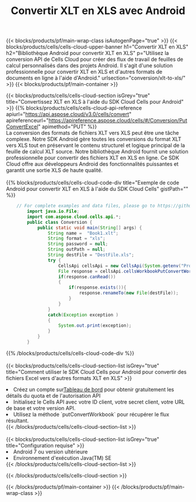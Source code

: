 ﻿---
title:  Convertir XLT en XLS avec Android
description:  Utilisation du SDK Cloud Aspose.Cells pour Android pour convertir un fichier au format XLT en fichier au format XLS.
---
{{< blocks/products/pf/main-wrap-class isAutogenPage="true" >}}
{{< blocks/products/cells/cells-cloud-upper-banner h1="Convertir XLT en XLS" h2="Bibliothèque Android pour convertir XLT en XLS" p="Utilisez la conversion API de Cells Cloud pour créer des flux de travail de feuilles de calcul personnalisés dans des projets Android. Il s\'agit d\'une solution professionnelle pour convertir XLT en XLS et d\'autres formats de documents en ligne à l\'aide d\'Android." urlsection="conversion/xlt-to-xls/" >}}
{{< blocks/products/pf/main-container >}}

{{< blocks/products/cells/cells-cloud-section isGrey="true" title="Convertissez XLT en XLS à l\'aide du SDK Cloud Cells pour Android" >}}
{{% blocks/products/cells/cells-cloud-api-reference apiurl="https://api.aspose.cloud/v3.0/cells/convert" apireferenceurl="https://apireference.aspose.cloud/cells/#/Conversion/PutConvertExcel" apimethod="PUT" %}}
<br/>
La conversion des formats de fichiers XLT vers XLS peut être une tâche complexe. Notre SDK Android gère toutes les conversions du format XLT vers XLS tout en préservant le contenu structurel et logique principal de la feuille de calcul XLT source. Notre bibliothèque Android fournit une solution professionnelle pour convertir des fichiers XLT en XLS en ligne. Ce SDK Cloud offre aux développeurs Android des fonctionnalités puissantes et garantit une sortie XLS de haute qualité.
<br/>
<br/>
{{% blocks/products/cells/cells-cloud-code-div title="Exemple de code Android pour convertir XLT en XLS à l\'aide du SDK Cloud Cells" gistPath="" %}}
 
```java
    // For complete examples and data files, please go to https://github.com/aspose-cells-cloud/aspose-cells-cloud-android/
        import java.io.File;
        import com.aspose.cloud.cells.api.*;
        public class Conversion {
            public static void main(String[] args) {
                String name =  "Book1.xlt";
                String format = "xls";
                String password = null;
                String outPath = null;
                String destFile = "DestFile.xls";
                try {
                    CellsApi cellsApi = new CellsApi(System.getenv("ProductClientId"), System.getenv("ProductClientSecret"));
                    File response = cellsApi.cellsWorkbookPutConvertWorkbook(new File(name), format, password, outPath, null,null);            
                    if(response.canRead())
                    {
                        if(response.exists()){
                            response.renameTo(new File(destFile));
                        }                
                    }
                }
                catch(Exception exception )
                {
                    System.out.print(exception);
                }
            }
        }
```
 
{{% /blocks/products/cells/cells-cloud-code-div %}}
<br/>
<br/>
{{< blocks/products/cells/cells-cloud-section-list isGrey="true" title="Comment utiliser le SDK Cloud Cells pour Android pour convertir des fichiers Excel vers d\'autres formats XLT en XLS" >}}
<li> Créez un compte sur<a href="https://dashboard.aspose.cloud/">Tableau de bord</a> pour obtenir gratuitement les détails du quota et de l'autorisation API</li>
<li>Initialisez le Cells API avec votre ID client, votre secret client, votre URL de base et votre version API.</li>
<li>Utilisez la méthode `putConvertWorkbook` pour récupérer le flux résultant.</li>
{{< /blocks/products/cells/cells-cloud-section-list >}}
<br/>
<br/>
{{< blocks/products/cells/cells-cloud-section-list isGrey="true" title="Configuration requise" >}}
<li>Android 7 ou version ultérieure</li>
<li>Environnement d'exécution Java(TM) SE</li>
{{< /blocks/products/cells/cells-cloud-section-list >}}

{{< /blocks/products/cells/cells-cloud-section >}}

{{< /blocks/products/pf/main-container >}}
{{< /blocks/products/pf/main-wrap-class >}}
